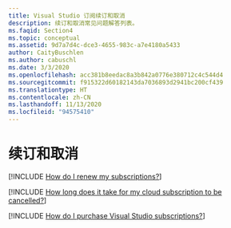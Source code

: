 ```yaml
---
title: Visual Studio 订阅续订和取消
description: 续订和取消常见问题解答列表。
ms.faqid: Section4
ms.topic: conceptual
ms.assetid: 9d7a7d4c-dce3-4655-983c-a7e4180a5433
author: CaityBuschlen
ms.author: cabuschl
ms.date: 3/3/2020
ms.openlocfilehash: acc381b8eedac8a3b842a0776e380712c4c544d4
ms.sourcegitcommit: f915322d60182143da7036893d2941bc200cf439
ms.translationtype: HT
ms.contentlocale: zh-CN
ms.lasthandoff: 11/13/2020
ms.locfileid: "94575410"
---
```

# <a name="renewal-and-cancellation"></a>续订和取消

[!INCLUDE [How do I renew my subscriptions?](includes/renew-subscriptions.md)]

[!INCLUDE [How long does it take for my cloud subscription to be cancelled?](includes/renewal-cancellation.md)]

[!INCLUDE [How do I purchase Visual Studio subscriptions?](includes/how-to-purchase.md)]
